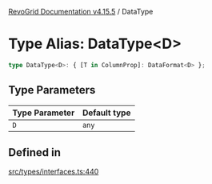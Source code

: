 [RevoGrid Documentation v4.15.5](README.md) / DataType

# Type Alias: DataType\<D\>

```ts
type DataType<D>: { [T in ColumnProp]: DataFormat<D> };
```

## Type Parameters

| Type Parameter | Default type |
| ------ | ------ |
| `D` | `any` |

## Defined in

[src/types/interfaces.ts:440](https://github.com/revolist/revogrid/blob/e4de5901d3a858ae9e9a420f27ffcd2a33073a79/src/types/interfaces.ts#L440)
